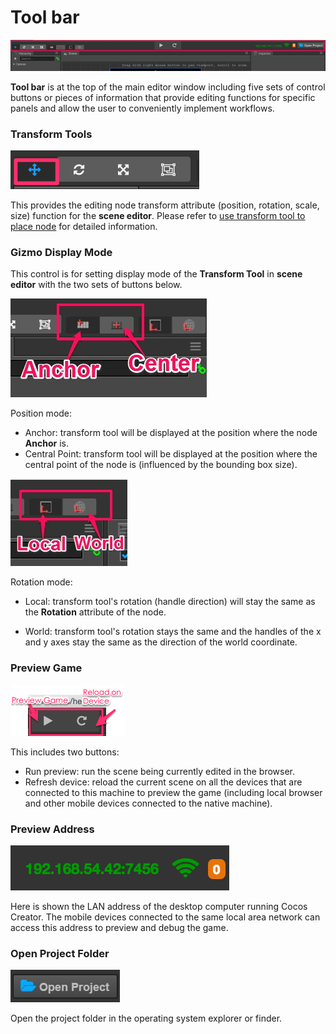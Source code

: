 # Tool bar

![toolbar](index/toolbar.png)

**Tool bar** is at the top of the main editor window including five sets of control buttons or pieces of information that provide editing functions for specific panels and allow the user to conveniently implement workflows.

### Transform Tools

![transform tool](editor-panels/scene/move_button.png)

This provides the editing node transform attribute (position, rotation, scale, size) function for the **scene editor**. Please refer to [use transform tool to place node](editor-panels/scene.md#--8) for detailed information.

### Gizmo Display Mode

This control is for setting display mode of the **Transform Tool** in **scene editor** with the two sets of buttons below.

![gizmo position](toolbar/gizmo_position.png)

Position mode:

- Anchor: transform tool will be displayed at the position where the node **Anchor** is.
- Central Point: transform tool will be displayed at the position where the central point of the node is (influenced by the bounding box size).

![gizmo rotation](toolbar/gizmo_rotation.png)

Rotation mode:

- Local: transform tool's rotation (handle direction) will stay the same as the **Rotation** attribute of the node.
* World: transform tool's rotation stays the same and the handles of the x and y axes stay the same as the direction of the world coordinate.

### Preview Game

![preview](toolbar/preview.png)

This includes two buttons:

- Run preview: run the scene being currently edited in the browser.
- Refresh device: reload the current scene on all the devices that are connected to this machine to preview the game (including local browser and other mobile devices connected to the native machine).

### Preview Address

![preview url](toolbar/preview_url.png)

Here is shown the LAN address of the desktop computer running Cocos Creator. The mobile devices connected to the same local area network can access this address to preview and debug the game.

### Open Project Folder

![open project](toolbar/open_project.png)

Open the project folder in the operating system explorer or finder.
